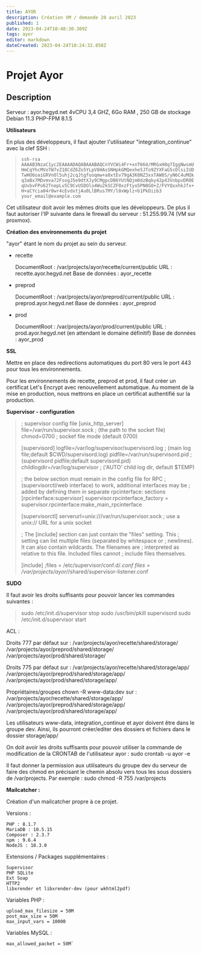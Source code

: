 ```yaml
---
title: AYOR
description: Création VM / demande 20 avril 2023
published: 1
date: 2023-04-24T10:48:30.309Z
tags: ayor
editor: markdown
dateCreated: 2023-04-24T10:24:32.850Z
---
```


# Projet Ayor


## Description

Serveur : ayor.hegyd.net
4vCPU 3,4 GHZ, 6Go RAM , 250 GB de stockage
Debian 11.3
PHP-FPM 8.1.5

**Utilisateurs**

En plus des développeurs, il faut ajouter l'utilisateur "integration_continue" avec la clef SSH :
> `ssh-rsa AAAAB3NzaC1yc2EAAAADAQABAAABAQCnYVCWi4Fr+xnT664/MRGxH8q7IggNwsmUHmCqYhcMVoTW7vZ18CdZ6Zo5YLpV8HAsSNHpkGMQexhe5JTo9ZYXFaG5cOlsiIUDTwHO6oaiGRVnOl5uhj2cqJtgfuoqmw+a8xtEv79gA3K8NZ3xxTAW8S/yN6C4uMQkq3aBx7MDvmva72FsogJ5e9dtXJy9CMgpcDB6YUtNQjm0dzBqky42p43VnbpvDR0EqUvbvFPo62TnepLv5C9CvUSDOlo4Wu2kSCZF0xzFtyo5PN0GO+Z/FVYQxxhkJfx+H+aCYcia04r0wr4cEvdxtjAu0LlBRus7MY/l0xWplz+b1PkDiib3 your_email@example.com`

Cet utilisateur doit avoir les mêmes droits que les développeurs.
De plus il faut autoriser l'IP suivante dans le firewall du serveur : 51.255.99.74 (VM sur proxmox).

**Création des environnements du projet**

"ayor" étant le nom du projet au sein du serveur.

- recette

    DocumentRoot : /var/projects/ayor/recette/current/public
    URL : recette.ayor.hegyd.net
    Base de données : ayor_recette

- preprod

    DocumentRoot : /var/projects/ayor/preprod/current/public
    URL : preprod.ayor.hegyd.net
    Base de données : ayor_preprod

- prod

    DocumentRoot : /var/projects/ayor/prod/current/public
    URL : prod.ayor.hegyd.net (en attendant le domaine définitif)
    Base de données : ayor_prod


**SSL**

Mettre en place des redirections automatiques du port 80 vers le port 443 pour tous les environnements.

Pour les environnements de recette, preprod et prod, il faut créer un certificat Let's Encrypt avec renouvellement automatique. Au moment de la mise en production, nous mettrons en place un certificat authentifié sur la production.

**Supervisor - configuration**

> ; supervisor config file
> [unix_http_server]
> file=/var/run/supervisor.sock   ; (the path to the socket file)
> chmod=0700                       ; sockef file mode (default 0700)
> 
> [supervisord]
> logfile=/var/log/supervisor/supervisord.log ; (main log file;default $CWD/supervisord.log)
> pidfile=/var/run/supervisord.pid ; (supervisord pidfile;default supervisord.pid)
> childlogdir=/var/log/supervisor            ; ('AUTO' child log dir, default $TEMP)
> 
> ; the below section must remain in the config file for RPC
> ; (supervisorctl/web interface) to work, additional interfaces may be
> ; added by defining them in separate rpcinterface: sections
> [rpcinterface:supervisor]
> supervisor.rpcinterface_factory = supervisor.rpcinterface:make_main_rpcinterface
> 
> [supervisorctl]
> serverurl=unix:///var/run/supervisor.sock ; use a unix:// URL  for a unix socket
> 
> ; The [include] section can just contain the "files" setting.  This
> ; setting can list multiple files (separated by whitespace or
> ; newlines).  It can also contain wildcards.  The filenames are
> ; interpreted as relative to this file.  Included files cannot
> ; include files themselves.
> 
> [include]
> ;files = /etc/supervisor/conf.d/*.conf
> files = /var/projects/ayor/*/shared/supervisor-listener.conf
> 

 
**SUDO**

Il faut avoir les droits suffisants pour pouvoir lancer les commandes suivantes :
> sudo /etc/init.d/supervisor stop
> sudo /usr/bin/pkill supervisord
> sudo /etc/init.d/supervisor start
> 
ACL :

Droits 777 par défaut sur :
/var/projects/ayor/recette/shared/storage/
/var/projects/ayor/preprod/shared/storage/
/var/projects/ayor/prod/shared/storage/

Droits 775 par défaut sur :
/var/projects/ayor/recette/shared/storage/app/
/var/projects/ayor/preprod/shared/storage/app/
/var/projects/ayor/prod/shared/storage/app/

Propriétaires/groupes chown -R www-data:dev sur :
/var/projects/ayor/recette/shared/storage/app/
/var/projects/ayor/preprod/shared/storage/app/
/var/projects/ayor/prod/shared/storage/app/

Les utilisateurs www-data, integration_continue et ayor doivent être dans le groupe dev. Ainsi, ils pourront créer/editer des dossiers et fichiers dans le dossier storage/app/

On doit avoir les droits suffisants pour pouvoir utiliser la commande de modification de la CRONTAB de l'utilisateur ayor :
sudo crontab -u ayor -e

Il faut donner la permission aux utilisateurs du groupe dev du serveur de faire des chmod en précisant le chemin absolu vers tous les sous dossiers de /var/projects. Par exemple :
sudo chmod -R 755 /var/projects

**Mailcatcher :**

Création d'un mailcatcher propre à ce projet.

Versions :

	PHP : 8.1.7
	MariaDB : 10.5.15
	Composer : 2.3.7
	npm : 9.6.4
	NodeJS : 18.3.0

Extensions / Packages supplémentaires :

	Supervisor
	PHP SQLite
	Ext Soap
	HTTP2
	libxrender et libxrender-dev (pour wkhtml2pdf)


Variables PHP :

	upload_max_filesize = 50M
	post_max_size = 50M
	max_input_vars = 10000

Variables MySQL :

	max_allowed_packet = 50M`
